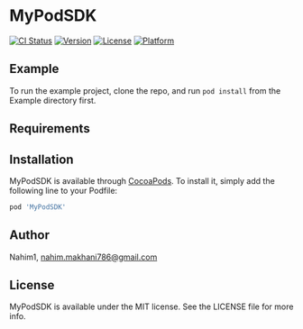 # MyPodSDK

[![CI Status](https://img.shields.io/travis/Nahim1/MyPodSDK.svg?style=flat)](https://travis-ci.org/Nahim1/MyPodSDK)
[![Version](https://img.shields.io/cocoapods/v/MyPodSDK.svg?style=flat)](https://cocoapods.org/pods/MyPodSDK)
[![License](https://img.shields.io/cocoapods/l/MyPodSDK.svg?style=flat)](https://cocoapods.org/pods/MyPodSDK)
[![Platform](https://img.shields.io/cocoapods/p/MyPodSDK.svg?style=flat)](https://cocoapods.org/pods/MyPodSDK)

## Example

To run the example project, clone the repo, and run `pod install` from the Example directory first.

## Requirements

## Installation

MyPodSDK is available through [CocoaPods](https://cocoapods.org). To install
it, simply add the following line to your Podfile:

```ruby
pod 'MyPodSDK'
```

## Author

Nahim1, nahim.makhani786@gmail.com

## License

MyPodSDK is available under the MIT license. See the LICENSE file for more info.

